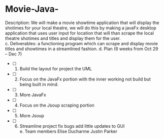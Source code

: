 # Movie-Java-
Description:
We will make a movie showtime application that will display the shotimes for your local theatre, we will do this by making a javaFx desktop application that uses user input for location that will than scrape the local theatre shotimes and titles and display them for the user.  
c.	Deliverables:
a functioning program which can scrape and display movie titles and showtimes in a streamlined fashion.
d.	Plan (6 weeks from Oct 29 – Dec 7)
- [ ] 1. Build the layout for project the UML
- [ ] 2. Focus on the JavaFx portion with the inner working not build but being built in mind.
- [ ] 3. More JavaFx
- [ ] 4. Focus on the Jsoup scraping portion
- [ ] 5. More Jsoup
- [ ] 6. Streamline project fix bugs add little updates to GUI  
e.	Team members
Elise Ducharme
Justin Parker
